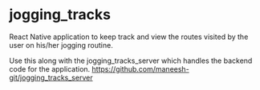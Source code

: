 # jogging_tracks
React Native application to keep track and view the routes visited by the user on his/her jogging routine.

Use this along with the jogging_tracks_server which handles the backend code for the application.
  https://github.com/maneesh-git/jogging_tracks_server
